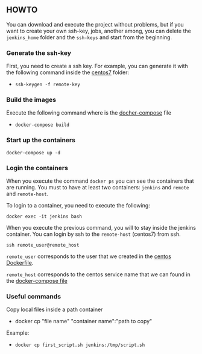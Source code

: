 
## HOWTO
You can download and execute the project without problems, but if you want to create your own ssh-key, jobs, another among, you can delete the `jenkins_home` folder and the `ssh-keys` and start from the beginning.
### Generate the ssh-key
First, you need to create a ssh key. For example, you can generate it with the following command inside the [centos7](https://github.com/cmardonespino/devops_jenkins/tree/create_docker_compose_for_jenkins/centos7) folder:

* `ssh-keygen -f remote-key`

### Build the images
Execute the following command where is the [docher-compose](https://github.com/cmardonespino/devops_jenkins/blob/create_docker_compose_for_jenkins/docker-compose.yml) file 

* `docker-compose build`

### Start up the containers

`docker-compose up -d`

### Login the containers
When you execute the command `docker ps` you can see the containers that are running. You must to have at least two containers: `jenkins` and `remote` and `remote-host`.

To login to a container, you need to execute the following:

`docker exec -it jenkins bash`

When you execute the previous command, you will to stay inside the jenkins container. You can login by ssh to the `remote-host` (centos7) from ssh.

`ssh remote_user@remote_host`

`remote_user` corresponds to the user that we created in the [centos Dockerfile](https://github.com/cmardonespino/devops_jenkins/tree/create_docker_compose_for_jenkins/centos7/Dockerfile).

`remote_host` corresponds to the centos service name that we can found in the [docker-compose file](https://github.com/cmardonespino/devops_jenkins/blob/create_docker_compose_for_jenkins/docker-compose.yml)

### Useful commands

Copy local files inside a path container

* docker cp "file name" "container name":"path to copy"

Example:

* `docker cp first_script.sh jenkins:/tmp/script.sh`
